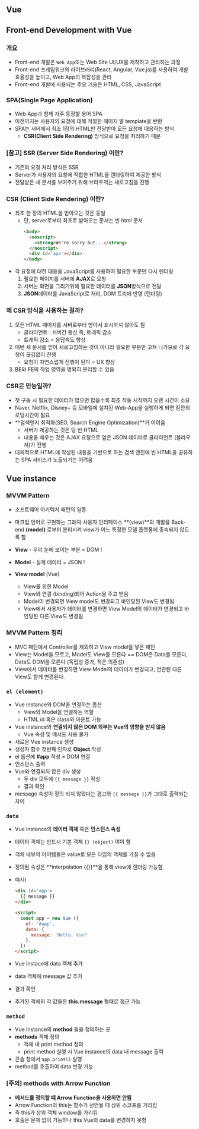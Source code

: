 Vue
----------
## Front-end Development with Vue
### 개요
- Front-end 개발은 `Web App`또는 Web Site UI/UX를 제작하고 관리하는 과정
- Front-end 프레임워크와 라이브러리(React, Angular, Vue.js)를 사용하여 개발 효율성을 높이고, Web App의 복잡성을 관리
- Front-end 개발에 사용되는 주요 기술은 HTML, CSS, JavaScript

### SPA(Single Page Application)
- Web App과 함께 자주 등장할 용어 SPA
- 이전까지는 사용자의 요청에 대해 적절한 페이지 별 template을 반환
- SPA는 서버에서 최초 1장의 HTML만 전달받아 모든 요청에 대응하는 방식
  - **CSR(Client Side Rendering)** 방식으로 요청을 처리하기 때문

### [참고] SSR (Server Side Rendering) 이란?
- 기존의 요청 처리 방식은 SSR
- Server가 사용자의 요청에 적합한 HTML을 렌더링하여 제공한 방식
- 전달받은 새 문서를 보여주기 위해 브라우저는 새로고침을 진행

### CSR (Client Side Rendering) 이란?
- 최초 한 장의 HTML을 받아오는 것은 동일
  - 단, server로부터 최초로 받아오는 문서는 빈 html 문서
    ```html
    <body>
      <noscript>
        <strong>We're sorry but...</strong>
      </noscript>
      <div id='app'></div>
    </body>
    ```
- 각 요청에 대한 대응을 JavaScript를 사용하여 필요한 부분만 다시 렌더링
  1. 필요한 페이지를 서버에 **AJAX**로 요청
  2. 서버는 화면을 그리기위해 필요한 데이터를 **JSON**방식으로 전달
  3. **JSON**데이터를 JavaScript로 처리, DOM 트리에 반영 (렌더링)

### 왜 CSR 방식을 사용하는 걸까?
1. 모든 HTML 페이지를 서버로부터 받아서 표시하지 않아도 됨
   - 클라이언트 : 서버간 통신 즉, 트래픽 감소
   - 트래픽 감소 = 응답속도 향상
2. 매번 새 문서를 받아 새로고침하는 것이 아니라 필요한 부분만 고쳐 나가므로 각 요청이 끊김없이 진행
   - 요청이 자연스럽게 진행이 된다 = UX 향상
3. BE와 FE의 작업 영역을 명확히 분리할 수 있음

### CSR은 만능일까?
- 첫 구동 시 필요한 데이터가 많으면 많을수록 최초 작동 시작까지 오랜 시간이 소요
- Naver, Netflix, Disney+ 등 모바일에 설치된 Web-App을 실행하게 되면 잠깐의 로딩시간이 필요
- **검색엔지 최적화(SEO, Search Engine Optimization)**가 어려움
  - 서버가 제공하는 것은 텅 빈 HTML
  - 내용을 채우는 것은 AJAX 요청으로 얻은 JSON 데이터로 클라이언트 (블라우저)가 진행
- 대체적으로 HTML에 작성된 내용을 기반으로 하는 검색 엔진에 빈 HTML을 공유하는 SPA 서비스가 노출되기는 어려움

## Vue instance
### MVVM Pattern
- 소프트웨어 아키텍처 패턴의 일종
- 마크업 언어로 구현하는 그래픽 사용자 인터페이스 **(view)**의 개발을 Back-end **(model)** 로부터 분리시켜 view가 어느 특정한 모델 플랫폼에 종속되지 않도록 함

- **View** - 우리 눈에 보이는 부분 = DOM !
- **Model** - 실제 데이터 = JSON !
- **View model** (Vue)
  - View를 위한 Model
  - View와 연결 (binding)되어 Action을 주고 받음
  - Model이 변경되면 View model도 변경되고 바인딩된 View도 변경됨
  - View에서 사용자가 데이터를 변경하면 View Model의 데이터가 변경되고 바인딩된 다른 View도 변경됨

### MVVM Pattern 정리
- MVC 패턴에서 Controller를 제외하고 View model을 넣은 패턴
- View는 Model을 모르고, Model도 View를 모른다
  == DOM은 Data를 모른다, Data도 DOM을 모른다 (독립성 증가, 적은 의존성)
- View에서 데이터를 변경하면 View Model의 데이터가 변경되고, 연관된 다른 View도 함께 변경된다.

### `el (element)`
- Vue instance와 DOM을 연결하는 옵션
  - View와 Model을 연결하는 역할
  - HTML id 혹은 class와 마운트 가능
- Vue instance와 **연결되지 않은 DOM 외부는 Vue의 영향을 받지 않음**
  - Vue 속성 및 메서드 사용 불가
- 새로운 Vue instance 생성
- 생성자 함수 첫번째 인자로 **Object** 작성
- el 옵션에 **#app** 작성 = DOM 연결
- 인스턴스 출력
- Vue와 연결되지 않은 div 생성
  - 두 div 모두에 `{{ message }}` 작성
  - 결과 확인
- message 속성이 정의 되지 않았다는 경고와 `{{ message }}`가 그대로 출력되는 차이

### `data`
- Vue instance의 **데이터 객체** 혹은 **인스턴스 속성**
- 데이터 객체는 반드시 기본 객체 `{} (object)` 여야 함
- 객체 내부의 아이템들은 value로 모든 타입의 객체를 가질 수 없음
- 정의된 속성은 **interpolation {{}}**을 통해 view에 렌더링 가능함

- 예시)
  ```html
  <div id='app'>
    {{ message }}
  </div>

  <script>
    const app = new Vue ({
      el: '#app',
      data: {
        message: 'Hello, Vue!'
      },
    })
  </script>
  ```

- Vue instace에 data 객체 추가
- data 객체에 message 값 추가
- 결과 확인
- 추가된 객체의 각 값들은 **this.message** 형태로 접근 가능

### `method`
- Vue instance의 **method** 들을 정의하는 곳
- **methods** 객체 정의
  - 객체 내 print method 정의
  - print method 실행 시 Vue instance의 data 내 message 출력
- 콘솔 창에서 `app.print()` 실행
- method를 호출하여 data 변경 가능

### [주의] methods with Arrow Function
- **메서드를 정의할 때 Arrow Function을 사용하면 안됨**
- Arrow Function의 this는 함수가 선언될 때 상위 스코프를 가리킴
- 즉 this가 상위 객체 window를 가리킴
- 호출은 문제 없이 가능하나 this Vue의 data를 변경하지 못함